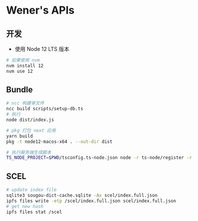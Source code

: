 # Wener's APIs

## 开发
* 使用 Node 12 LTS 版本

```bash
# 如果使用 nvm
nvm install 12
nvm use 12
```

## Bundle

```bash
# ncc 构建单文件
ncc build scripts/setup-db.ts
# 执行
node dist/index.js

# pkg 打包 next 应用
yarn build
pkg -t node12-macos-x64 . --out-dir dist

# 执行服务端生成脚本
TS_NODE_PROJECT=$PWD/tsconfig.ts-node.json node -r ts-node/register -r tsconfig-paths/register server/prebuild.ts 
```

## SCEL

```bash
# update index file
sqlite3 sougou-dict-cache.sqlite -Ax scel/index.full.json
ipfs files write -etp /scel/index.full.json scel/index.full.json
# get new hash
ipfs files stat /scel
```
